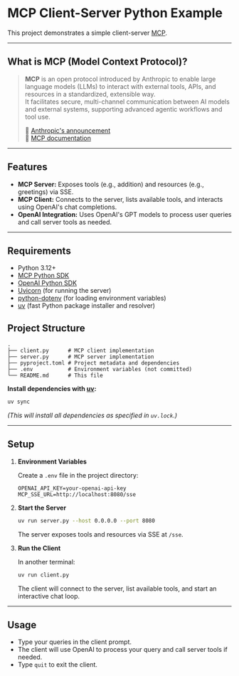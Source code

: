 # MCP Client-Server Python Example

This project demonstrates a simple client-server [MCP](https://modelcontextprotocol.io/introduction).

---

## What is MCP (Model Context Protocol)?

> **MCP** is an open protocol introduced by Anthropic to enable large language models (LLMs) to interact with external tools, APIs, and resources in a standardized, extensible way.  
> It facilitates secure, multi-channel communication between AI models and external systems, supporting advanced agentic workflows and tool use.  
>  
> 🔗 [Anthropic's announcement](https://www.anthropic.com/news/introducing-the-model-context-protocol)  
> 🔗 [MCP documentation](https://github.com/anthropics/mcp)

---

## Features

- **MCP Server:** Exposes tools (e.g., addition) and resources (e.g., greetings) via SSE.
- **MCP Client:** Connects to the server, lists available tools, and interacts using OpenAI's chat completions.
- **OpenAI Integration:** Uses OpenAI's GPT models to process user queries and call server tools as needed.

---

## Requirements

- Python 3.12+
- [MCP Python SDK](https://pypi.org/project/mcp/)
- [OpenAI Python SDK](https://github.com/openai/openai-python)
- [Uvicorn](https://www.uvicorn.org/) (for running the server)
- [python-dotenv](https://pypi.org/project/python-dotenv/) (for loading environment variables)
- [uv](https://github.com/astral-sh/uv) (fast Python package installer and resolver)

## Project Structure

```
.
├── client.py      # MCP client implementation
├── server.py      # MCP server implementation
├── pyproject.toml # Project metadata and dependencies
├── .env           # Environment variables (not committed)
└── README.md      # This file
```

**Install dependencies with [uv](https://github.com/astral-sh/uv):**
```bash
uv sync
```
*(This will install all dependencies as specified in `uv.lock`.)*

---

## Setup

1. **Environment Variables**

   Create a `.env` file in the project directory:
   ```
   OPENAI_API_KEY=your-openai-api-key
   MCP_SSE_URL=http://localhost:8080/sse
   ```

2. **Start the Server**

   ```bash
   uv run server.py --host 0.0.0.0 --port 8080
   ```
   The server exposes tools and resources via SSE at `/sse`.

3. **Run the Client**

   In another terminal:
   ```bash
   uv run client.py
   ```
   The client will connect to the server, list available tools, and start an interactive chat loop.

---

## Usage

- Type your queries in the client prompt.
- The client will use OpenAI to process your query and call server tools if needed.
- Type `quit` to exit the client.


